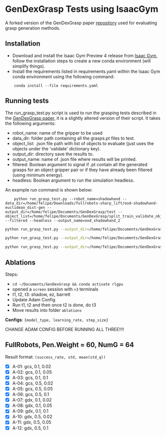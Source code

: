 # GenDexGrasp Tests using IsaacGym 
A forked version of the GenDexGrasp paper [repository](https://github.com/tengyu-liu/GenDexGrasp?tab=readme-ov-file) used for evaluating grasp generation methods. 

## Installation
- Download and install the Isaac Gym Preview 4 release from [Isaac Gym](https://developer.nvidia.com/isaac-gym), follow the installation steps to create a new conda environment (will simplify things).
- Install the requirements listed in requirements.yaml within the Isaac Gym conda environment using the following command:
```Shell
    conda install --file requirements.yaml
```

## Running tests
The run_grasp_test.py script is used to run the grasping tests described in the [GenDexGrasp paper](https://arxiv.org/abs/2210.00722), it is a slightly altered version of their script. It takes the following arguments:
- robot_name: name of the gripper to be used 
- data_dir: folder path containing all the grasps.pt files to test.
- object_list: .json file path with list of objects to evaluate (just uses the objects under the 'validate' dictionary key).
- output_dir: directory save the results to.
- output_name: name of .json file where results will be printed.
- filtered: Boolean argument to signal if .pt contain all the generated grasps for an object gripper pair or if they have already been filtered (using minimum energy).
- headless: Boolean argument to run the simulation headless.

An example run command is shown below:
```Shell
    python run_grasp_test.py --robot_name=shadowhand --data_dir=/home/felipe/Downloads/fullrobots-sharp_lift/ood-shadowhand-euclidean_dist-gen --output_dir=/home/felipe/Documents/GenDexGrasp/test --object_list=/home/felipe/Documents/GenDexGrasp/split_train_validate_objects.json --filtered --headless --output_name=ood_shadowhand_2
```

```sh
python run_grasp_test.py --output_dir=/home/felipe/Documents/GenDexGrasp/results --object_list=/home/felipe/Documents/GenDexGrasp/split_train_validate_objects.json --filtered --headless --robot_name=ezgripper --data_dir=/home/felipe/Downloads/fullrobots-sharp_lift_numg_64/ood/ezgripper --output_name=ez1

python run_grasp_test.py --output_dir=/home/felipe/Documents/GenDexGrasp/results --object_list=/home/felipe/Documents/GenDexGrasp/split_train_validate_objects.json --filtered --headless --robot_name=barrett --data_dir=/home/felipe/Downloads/fullrobots-sharp_lift_numg_64/ood/barrett --output_name=bh1

python run_grasp_test.py --output_dir=/home/felipe/Documents/GenDexGrasp/results --object_list=/home/felipe/Documents/GenDexGrasp/split_train_validate_objects.json --filtered --headless --robot_name=shadowhand --data_dir=/home/felipe/Downloads/fullrobots-sharp_lift_numg_64/ood/shadowhand --output_name=sh1
```



## Ablations

Steps:

- `cd ~/Documents/GenDexGrasp && conda activate rlgpu`
- opened a `screen` session with `>3` terminals
- t1, t2, t3: shadow, ez, barrett
- Update Adam Config
- Run t1, t2 and then once t2 is done, do t3
- Move results into folder `ablations`

**Configs**: `{model_type, learning_rate, step_size}`

CHANGE ADAM CONFIG BEFORE RUNNING ALL THREE!!!!


## FullRobots, Pen.Weight = 60, NumG = 64

Result format: `(success_rate, std, mean(std_q))`

- [x] A-01: gcs, 0.1, 0.02
- [x] A-02: gcs, 0.1, 0.05
- [x] A-03: gcs, 0.1, 0.1
- [x] A-04: gcs, 0.5, 0.02
- [x] A-05: gcs, 0.5, 0.05
- [x] A-06: gcs, 0.5, 0.1
- [x] A-07: gdx, 0.1, 0.02
- [x] A-08: gdx, 0.1, 0.05
- [x] A-09: gdx, 0.1, 0.1
- [x] A-10: gdx, 0.5, 0.02
- [x] A-11: gdx, 0.5, 0.05
- [x] A-12: gdx, 0.5, 0.1
